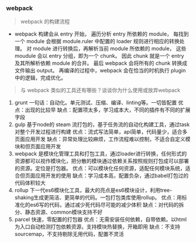 ### webpack

> webpack 的构建流程

- webpack 构建会从 entry 开始，
遍历分析 entry 所依赖的 module，
每找到一个 module 会根据 module.ruler 中配置的 loader 规则进行相应的转换处理。
对 module 进行转换后，再解析当前 module 所依赖的 module，
这些 moudule 会以 entry 分组，即为一个 chunk。
因此 chunk 就是一个 entry 及其所解析依赖 module 的合并。
最后 webpack 会将所有的 chunk 转换成文件输出 output。
再编译的过程中，webpack 会在恰当的时机执行 plugin 中的逻辑，完成优化。

> 与 webpack 类似的工具还有哪些？谈谈你为什么使用或放弃webpack

1. grunt
    一句话：自动化。单元测试、压缩、编译、linting等。一切皆配置
    优点：出现的比较早
    缺点：配置项太多，学习成本大，不同的插件有不同的扩展字段
2. gulp
    基于node的 steam 流打包的，基于任务流的自动化构建工具，通过task对整个开发过程进行构建
    优点：流式写法简单，api简单，代码量少，适合多页面应用开发
    缺点：异常处理比较麻烦，工作流程难以控制，不适合自定义模块和但页面应用开发
3. webpack
    是模块化管理工具和打包工具，通过loader进行转换，任何形式的资源都可以视作模块化，把分散的模块通过依赖关系按照规则打包成可以部署的资源。定位是打包器。
    优点：可以模块化任何资源，适配任何模块系统，适合但页面应用开发的使用
    缺点：学习成本高，配置负杂，通过babel打包过的代码体积较大
4. rollup
    下一代es6模块化工具，最大的亮点是es6模块设计，利用tree-shaking生成更简洁、更简单的代码。一包打包类库使用rollup。
    优点：用标准化的es6写的代码，通过减少死代码尽可能的减少体积
    缺点：对代码的拆分、静态资源、common模块支持不好
5. parcel
    快速，零配置的打包器
    优点：无需安装任何依赖，自带依赖。以html为入口自动检测打包依赖资源，支持模块热替换，开箱即用
    缺点：不支持sourcemap，不支持剔除无用代码，配置不灵活

